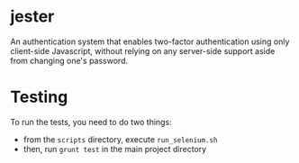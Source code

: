 # jester
An authentication system that enables two-factor authentication using only client-side Javascript, without relying on any server-side support aside from changing one's password.

# Testing

To run the tests, you need to do two things:
- from the `scripts` directory, execute `run_selenium.sh`
- then, run `grunt test` in the main project directory
